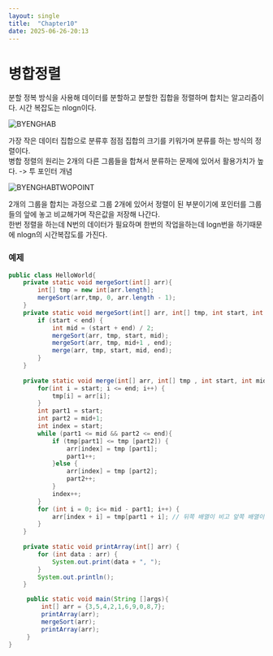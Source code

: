```yaml
---
layout: single
title:  "Chapter10"
date: 2025-06-26-20:13 
---
```


# 병합정렬  

분할 정복 방식을 사용해 데이터를 분할하고 분할한 집합을 정렬하며 합치는 알고리즘이다. 시간 복잡도는 nlogn이다.  

![BYENGHAB](https://github.com/user-attachments/assets/f231a8cc-4879-4112-8ec5-7562eb761029)

가장 작은 데이터 집합으로 분류후 점점 집합의 크기를 키워가며 분류를 하는 방식의 정렬이다.  
병합 정렬의 원리는 2개의 다른 그룹들을 합쳐서 분류하는 문제에 있어서 활용가치가 높다. -> 투 포인터 개념 

![BYENGHABTWOPOINT](https://github.com/user-attachments/assets/075bea1e-0fba-48fe-a2f7-08490129840b)  

2개의 그룹을 합치는 과정으로 그룹 2개에 있어서 정렬이 된 부분이기에 포인터를 그룹들의 앞에 놓고 비교해가며 작은값을 저장해 나간다.  
한번 정렬을 하는데 N번의 데이터가 필요하며 한번의 작업을하는데 logn번을 하기때문에 nlogn의 시간복잡도를 가진다.  

### 예제  

```java
public class HelloWorld{
    private static void mergeSort(int[] arr){
        int[] tmp = new int[arr.length];
        mergeSort(arr,tmp, 0, arr.length - 1);
    }
    private static void mergeSort(int[] arr, int[] tmp, int start, int end){
        if (start < end) {
            int mid = (start + end) / 2;
            mergeSort(arr, tmp, start, mid);
            mergeSort(arr, tmp, mid+1 , end);
            merge(arr, tmp, start, mid, end);
        }
    }
    
    private static void merge(int[] arr, int[] tmp , int start, int mid, int end) {
        for(int i = start; i <= end; i++) {
            tmp[i] = arr[i];
        }
        int part1 = start;
        int part2 = mid+1;
        int index = start;
        while (part1 <= mid && part2 <= end){
            if (tmp[part1] <= tmp [part2]) {
                arr[index] = tmp [part1];
                part1++;
            }else {
                arr[index] = tmp [part2];
                part2++;
            }
            index++;
        }
        for (int i = 0; i<= mid - part1; i++) {
            arr[index + i] = tmp[part1 + i]; // 뒤쪽 배열이 비고 앞쪽 배열이 남게된다면 남은 배열들을 추가해준다. 뒤쪽 배열은 남아도 뒤쪽에 그대로 남기에 상관x
        }
    }
    
    private static void printArray(int[] arr) {
        for (int data : arr) {
            System.out.print(data + ", ");
        }
        System.out.println();
    }

     public static void main(String []args){
         int[] arr = {3,5,4,2,1,6,9,0,8,7};
         printArray(arr);
         mergeSort(arr);
         printArray(arr);
     }
}
```


